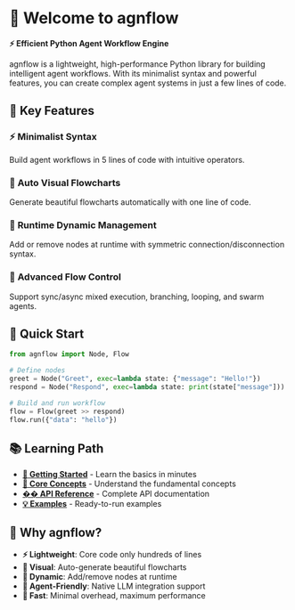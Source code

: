 # 🚀 Welcome to agnflow

**⚡ Efficient Python Agent Workflow Engine**

agnflow is a lightweight, high-performance Python library for building intelligent agent workflows. With its minimalist syntax and powerful features, you can create complex agent systems in just a few lines of code.

## 🎯 Key Features

### ⚡ **Minimalist Syntax**
Build agent workflows in 5 lines of code with intuitive operators.

### 🎨 **Auto Visual Flowcharts**
Generate beautiful flowcharts automatically with one line of code.

### 🔄 **Runtime Dynamic Management**
Add or remove nodes at runtime with symmetric connection/disconnection syntax.

### 🚀 **Advanced Flow Control**
Support sync/async mixed execution, branching, looping, and swarm agents.

## 🚀 Quick Start

```python
from agnflow import Node, Flow

# Define nodes
greet = Node("Greet", exec=lambda state: {"message": "Hello!"})
respond = Node("Respond", exec=lambda state: print(state["message"]))

# Build and run workflow
flow = Flow(greet >> respond)
flow.run({"data": "hello"})
```

## 📚 Learning Path

- **[🚀 Getting Started](getting-started.md)** - Learn the basics in minutes
- **[🧠 Core Concepts](core-concepts.md)** - Understand the fundamental concepts
- **[�� API Reference](api-reference.md)** - Complete API documentation
- **[💡 Examples](examples.md)** - Ready-to-run examples

## 🎯 Why agnflow?
- **⚡ Lightweight**: Core code only hundreds of lines
- **🎨 Visual**: Auto-generate beautiful flowcharts
- **🔄 Dynamic**: Add/remove nodes at runtime
- **🤖 Agent-Friendly**: Native LLM integration support
- **🚀 Fast**: Minimal overhead, maximum performance 
